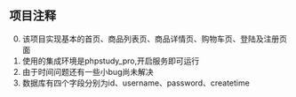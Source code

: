 ## 项目注释
0. 该项目实现基本的首页、商品列表页、商品详情页、购物车页、登陆及注册页面
1. 使用的集成环境是phpstudy_pro,开启服务即可运行
2. 由于时间问题还有一些小bug尚未解决
3. 数据库有四个字段分别为id、username、password、createtime